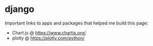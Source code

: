 # django

Important links to apps and packages that helped me build this page:

- Chart.js @ https://www.chartjs.org/
- plotly @ https://plotly.com/python/

